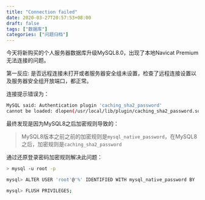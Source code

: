 ```yaml
---
title: "Connection failed"
date: 2020-03-27T20:57:53+08:00
draft: false
tags: ["数据库"]
categories: ["问题归档"]
---
```

今天将新购买的个人服务器数据库升级MySQL8.0，出现了本地Navicat Premium无法连接的问题。

<!--more-->

第一反应: 是否远程连接未打开或者服务器安全组未设置，检查了远程连接设置以及服务器安全组开放端口，都正常。

连接提示错误为：  
```Bash
MySQL said: Authentication plugin 'caching_sha2_password' 
cannot be loaded: dlopen(/usr/local/lib/plugin/caching_sha2_password.so, 2): image not found
```
最终发现是因为MySQL8之后加密规则导致的：  

> MySQL8版本之前之前的加密规则是`mysql_native_password`，在MySQL8之后，加密规则是`caching_sha2_password`

通过还原登录密码加密规则解决此问题：
```Bash
> mysql -u root -p

mysql> ALTER USER 'root'@'%' IDENTIFIED WITH mysql_native_password BY 'password';

mysql> FLUSH PRIVILEGES;
```
